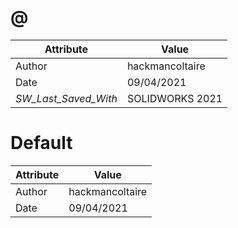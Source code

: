 # @
| Attribute | Value |
| ---  | ---     |
| Author | hackmancoltaire |
| Date | 09/04/2021 |
| _SW_Last_Saved_With_ | SOLIDWORKS 2021 |
# Default
| Attribute | Value |
| ---  | ---     |
| Author | hackmancoltaire |
| Date | 09/04/2021 |
